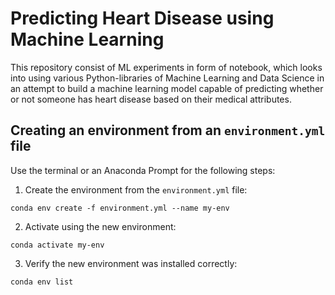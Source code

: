 # Predicting Heart Disease using Machine Learning

This repository consist of ML experiments in form of notebook, which looks into using various Python-libraries of Machine Learning and Data Science in an attempt to build a machine learning model capable of predicting whether or not someone has heart disease based on their medical attributes.

## Creating an environment from an `environment.yml` file

Use the terminal or an Anaconda Prompt for the following steps:

1. Create the environment from the `environment.yml` file:

```
conda env create -f environment.yml --name my-env
```

2. Activate using the new environment:

```
conda activate my-env
```

3. Verify the new environment was installed correctly:

```
conda env list
```


